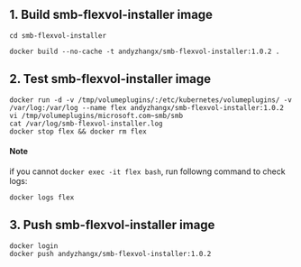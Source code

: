 ## 1. Build smb-flexvol-installer image

```
cd smb-flexvol-installer

docker build --no-cache -t andyzhangx/smb-flexvol-installer:1.0.2 .
```
## 2. Test smb-flexvol-installer image
```
docker run -d -v /tmp/volumeplugins/:/etc/kubernetes/volumeplugins/ -v /var/log:/var/log --name flex andyzhangx/smb-flexvol-installer:1.0.2
vi /tmp/volumeplugins/microsoft.com~smb/smb
cat /var/log/smb-flexvol-installer.log
docker stop flex && docker rm flex
```

#### Note
if you cannot `docker exec -it flex bash`, run followng command to check logs:
```
docker logs flex
```

## 3. Push smb-flexvol-installer image
```
docker login
docker push andyzhangx/smb-flexvol-installer:1.0.2
```
